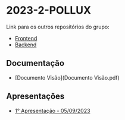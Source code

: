 # 2023-2-POLLUX

Link para os outros repositórios do grupo:
- [Frontend](https://github.com/rabelzx/2023-2-POLLUX-FRONTEND)<br>
- [Backend](https://github.com/Nicollaxs/2023-2-POLLUX-BACKEND)

## Documentação
- [Documento Visão](Documento Visão.pdf)

## Apresentações
- [1° Apresentação - 05/09/2023]()
